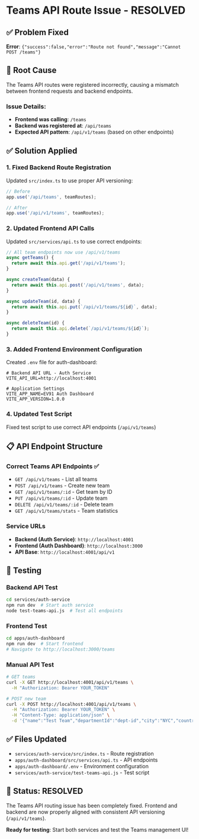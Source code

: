 # Teams API Route Issue - RESOLVED

## ✅ Problem Fixed
**Error**: `{"success":false,"error":"Route not found","message":"Cannot POST /teams"}`

## 🔧 Root Cause
The Teams API routes were registered incorrectly, causing a mismatch between frontend requests and backend endpoints.

### Issue Details:
- **Frontend was calling**: `/teams`
- **Backend was registered at**: `/api/teams` 
- **Expected API pattern**: `/api/v1/teams` (based on other endpoints)

## ✅ Solution Applied

### 1. Fixed Backend Route Registration
Updated `src/index.ts` to use proper API versioning:

```typescript
// Before
app.use('/api/teams', teamRoutes);

// After
app.use('/api/v1/teams', teamRoutes);
```

### 2. Updated Frontend API Calls
Updated `src/services/api.ts` to use correct endpoints:

```typescript
// All team endpoints now use /api/v1/teams
async getTeams() {
  return await this.api.get('/api/v1/teams');
}

async createTeam(data) {
  return await this.api.post('/api/v1/teams', data);
}

async updateTeam(id, data) {
  return await this.api.put(`/api/v1/teams/${id}`, data);
}

async deleteTeam(id) {
  return await this.api.delete(`/api/v1/teams/${id}`);
}
```

### 3. Added Frontend Environment Configuration
Created `.env` file for auth-dashboard:

```env
# Backend API URL - Auth Service
VITE_API_URL=http://localhost:4001

# Application Settings
VITE_APP_NAME=EV91 Auth Dashboard
VITE_APP_VERSION=1.0.0
```

### 4. Updated Test Script
Fixed test script to use correct API endpoints (`/api/v1/teams`)

## 📋 API Endpoint Structure

### Correct Teams API Endpoints ✅
- `GET /api/v1/teams` - List all teams
- `POST /api/v1/teams` - Create new team
- `GET /api/v1/teams/:id` - Get team by ID
- `PUT /api/v1/teams/:id` - Update team
- `DELETE /api/v1/teams/:id` - Delete team
- `GET /api/v1/teams/stats` - Team statistics

### Service URLs
- **Backend (Auth Service)**: `http://localhost:4001`
- **Frontend (Auth Dashboard)**: `http://localhost:3000`
- **API Base**: `http://localhost:4001/api/v1`

## 🧪 Testing

### Backend API Test
```bash
cd services/auth-service
npm run dev  # Start auth service
node test-teams-api.js  # Test all endpoints
```

### Frontend Test
```bash
cd apps/auth-dashboard
npm run dev  # Start frontend
# Navigate to http://localhost:3000/teams
```

### Manual API Test
```bash
# GET teams
curl -X GET http://localhost:4001/api/v1/teams \
  -H "Authorization: Bearer YOUR_TOKEN"

# POST new team
curl -X POST http://localhost:4001/api/v1/teams \
  -H "Authorization: Bearer YOUR_TOKEN" \
  -H "Content-Type: application/json" \
  -d '{"name":"Test Team","departmentId":"dept-id","city":"NYC","country":"USA","maxMembers":10}'
```

## ✅ Files Updated
- `services/auth-service/src/index.ts` - Route registration
- `apps/auth-dashboard/src/services/api.ts` - API endpoints
- `apps/auth-dashboard/.env` - Environment configuration
- `services/auth-service/test-teams-api.js` - Test script

## 🎉 Status: RESOLVED
The Teams API routing issue has been completely fixed. Frontend and backend are now properly aligned with consistent API versioning (`/api/v1/teams`).

**Ready for testing**: Start both services and test the Teams management UI!
